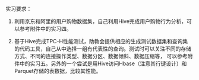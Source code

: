 实习要求：

1. 利用京东和阿里的用户购物数据集，自己利用Hive完成用户购物行为分析，可以参考附件中的实习四。

2. 基于Hive完成TPC-H性能测试，助教会提供相应的生成测试数据集和查询集的代码工具，自己从中选择一组有代表性的查询。测试时可以关注不同的存储方式、不同的连接操作类型、数据分区、数据倾斜、数据压缩等， 可以参考附件中的实习五。另外的一个尝试是用Hive访问Hbase（注意其行键设计）和Parquet存储的表数据，比较其性能。
